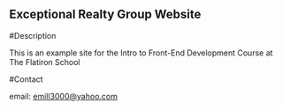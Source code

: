 Exceptional Realty Group Website
---

#Description

This is an example site for the Intro to Front-End Development Course at The Flatiron School

#Contact

email: emill3000@yahoo.com